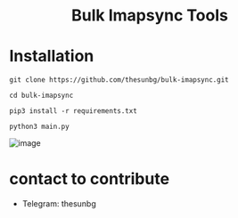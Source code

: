 <h1 align="center">Bulk Imapsync Tools</h1>

# Installation
```git clone https://github.com/thesunbg/bulk-imapsync.git```

```cd bulk-imapsync```

```pip3 install -r requirements.txt```

```python3 main.py```

![image](https://user-images.githubusercontent.com/19501845/192196844-a2bb62d2-b808-4249-b9ab-2a271e293418.png)

# contact to contribute
* Telegram: thesunbg
